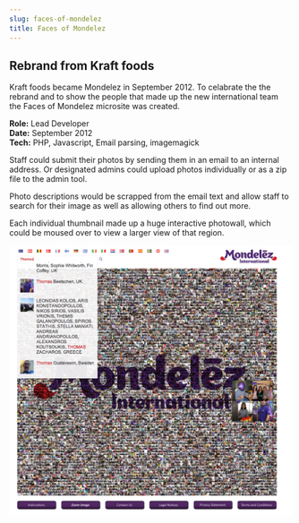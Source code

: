 ```yaml
---
slug: faces-of-mondelez
title: Faces of Mondelez
---
```


## Rebrand from Kraft foods

Kraft foods became Mondelez in September 2012. To celabrate the the rebrand and to show the people that made up the new international team the Faces of Mondelez microsite was created.

**Role:** Lead Developer<br>
**Date:** September 2012<br>
**Tech:** PHP, Javascript, Email parsing, imagemagick<br>

Staff could submit their photos by sending them in an email to an internal address. Or designated admins could upload photos individually or as a zip file to the admin tool.

Photo descriptions would be scrapped from the email text and allow staff to search for their image as well as allowing others to find out more.

Each individual thumbnail made up a huge interactive photowall, which could be moused over to view a larger view of that region.

![alt text](search.png "Searching the Faces of Mondelez")
